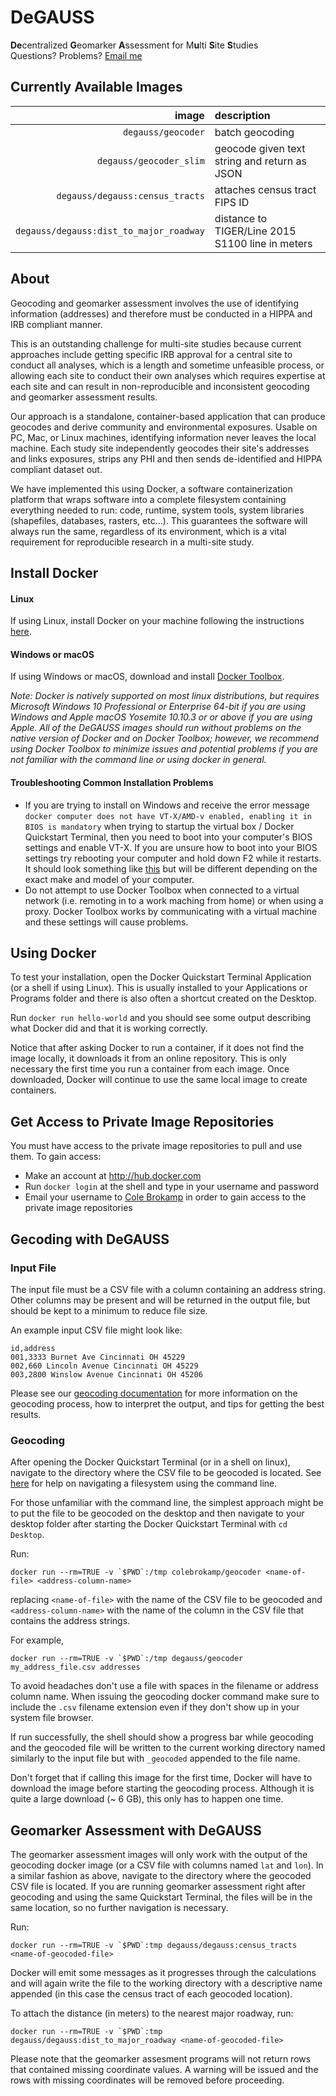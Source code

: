 # DeGAUSS

**De**centralized **G**eomarker **A**ssessment for M**u**lti **S**ite **S**tudies  
Questions? Problems? [Email me](mailto:cole.brokamp@cchmc.org)

## Currently Available Images

**image**          |              **description**
|---------------:|:-----------------------------------------|
`degauss/geocoder` | batch geocoding 
`degauss/geocoder_slim` | geocode given text string and return as JSON
`degauss/degauss:census_tracts`  | attaches census tract FIPS ID
`degauss/degauss:dist_to_major_roadway` | distance to TIGER/Line 2015 S1100 line in meters |

## About

Geocoding and geomarker assessment involves the use of identifying information (addresses) and therefore must be conducted in a HIPPA and IRB compliant manner. 

This is an outstanding challenge for multi-site studies because current approaches include getting specific IRB approval for a central site to conduct all analyses, which is a length and sometime unfeasible process, or allowing each site to conduct their own analyses which requires expertise at each site and can result in non-reproducible and inconsistent geocoding and geomarker assessment results.

Our approach is a standalone, container-based application that can produce geocodes and derive community and environmental exposures. Usable on PC, Mac, or Linux machines, identifying information never leaves the local machine. Each study site independently geocodes their site's addresses and links exposures, strips any PHI and then sends de-identified and HIPPA compliant dataset out.

We have implemented this using Docker, a software containerization platform that wraps software into a complete filesystem containing everything needed to run: code, runtime, system tools, system libraries (shapefiles, databases, rasters, etc...). This guarantees the software will always run the same, regardless of its environment, which is a vital requirement for reproducible research in a multi-site study.

## Install Docker

#### Linux

If using Linux, install Docker on your machine following the instructions [here](https://www.docker.com/products/overview#/install_the_platform).

#### Windows or macOS

If using Windows or macOS, download and install [Docker Toolbox](https://www.docker.com/products/docker-toolbox).

*Note: Docker is natively supported on most linux distributions, but requires Microsoft Windows 10 Professional or Enterprise 64-bit if you are using Windows and Apple macOS Yosemite 10.10.3 or or above if you are using Apple.  All of the DeGAUSS images should run without problems on the native version of Docker and on Docker Toolbox; however, we recommend using Docker Toolbox to minimize issues and potential problems if you are not familiar with the command line or using docker in general.*

#### Troubleshooting Common Installation Problems

- If you are trying to install on Windows and receive the error message `docker computer does not have VT-X/AMD-v enabled, enabling it in BIOS is mandatory` when trying to startup the virtual box / Docker Quickstart Terminal, then you need to boot into your computer's BIOS settings and enable VT-X. If you are unsure how to boot into your BIOS settings try rebooting your computer and hold down F2 while it restarts.  It should look something like [this](https://goo.gl/images/rPbKVd) but will be different depending on the exact make and model of your computer.
- Do not attempt to use Docker Toolbox when connected to a virtual network (i.e. remoting in to a work maching from home) or when using a proxy.  Docker Toolbox works by communicating with a virtual machine and these settings will cause problems.

## Using Docker

To test your installation, open the Docker Quickstart Terminal Application (or a shell if using Linux).  This is usually installed to your Applications or Programs folder and there is also often a shortcut created on the Desktop. 

Run `docker run hello-world` and you should see some output describing what Docker did and that it is working correctly.

Notice that after asking Docker to run a container, if it does not find the image locally, it downloads it from an online repository. This is only necessary the first time you run a container from each image.  Once downloaded, Docker will continue to use the same local image to create containers. 

## Get Access to Private Image Repositories

You must have access to the private image repositories to pull and use them.  To gain access:

- Make an account at http://hub.docker.com
- Run `docker login` at the shell and type in your username and password
- Email your username to [Cole Brokamp](mailto:cole.brokamp@cchmc.org) in order to gain access to the private image repositories


## Gecoding with DeGAUSS

### Input File

The input file must be a CSV file with a column containing an address string. Other columns may be present and will be returned in the output file, but should be kept to a minimum to reduce file size.

An example input CSV file might look like:

	id,address
    001,3333 Burnet Ave Cincinnati OH 45229
    002,660 Lincoln Avenue Cincinnati OH 45229
    003,2800 Winslow Avenue Cincinnati OH 45206

Please see our [geocoding documentation](http://colebrokamp.com.s3-website-us-east-1.amazonaws.com/posts_geocoding_tips.html) for more information on the geocoding process, how to interpret the output, and tips for getting the best results.

### Geocoding

After opening the Docker Quickstart Terminal (or in a shell on linux), navigate to the directory where the CSV file to be geocoded is located. See [here](http://linuxcommand.org/lc3_lts0020.php) for help on navigating a filesystem using the command line. 

For those unfamiliar with the command line, the simplest approach might be to put the file to be geocoded on the desktop and then navigate to your desktop folder after starting the Docker Quickstart Terminal with `cd Desktop`.

Run: 

```
docker run --rm=TRUE -v `$PWD`:/tmp colebrokamp/geocoder <name-of-file> <address-column-name>
```

replacing `<name-of-file>` with the name of the CSV file to be geocoded and `<address-column-name>` with the name of the column in the CSV file that contains the address strings.  

For example, 

```
docker run --rm=TRUE -v `$PWD`:/tmp degauss/geocoder my_address_file.csv addresses
```
To avoid headaches don't use a file with spaces in the filename or address column name. When issuing the geocoding docker command make sure to include the `.csv` filename extension even if they don't show up in your system file browser. 

If run successfully, the shell should show a progress bar while geocoding and the geocoded file will be written to the current working directory named similarly to the input file but with `_geocoded` appended to the file name.

Don't forget that if calling this image for the first time, Docker will have to download the image before starting the geocoding process.  Although it is quite a large download (~ 6 GB), this only has to happen one time.

## Geomarker Assessment with DeGAUSS

The geomarker assessment images will only work with the output of the geocoding docker image (or a CSV file with columns named `lat` and `lon`).  In a similar fashion as above, navigate to the directory where the geocoded CSV file is located. If you are running geomarker assessment right after geocoding and using the same Quickstart Terminal, the files will be in the same location, so no further navigation is necessary.

Run:

```
docker run --rm=TRUE -v `$PWD`:tmp degauss/degauss:census_tracts <name-of-geocoded-file>
```

Docker will emit some messages as it progresses through the calculations and will again write the file to the working directory with a descriptive name appended (in this case the census tract of each geocoded location).

To attach the distance (in meters) to the nearest major roadway, run:

```
docker run --rm=TRUE -v `$PWD`:tmp degauss/degauss:dist_to_major_roadway <name-of-geocoded-file>
```

Please note that the geomarker assesment programs will not return rows that contained missing coordinate values.  A warning will be issued and the rows with missing coordinates will be removed before proceeding.